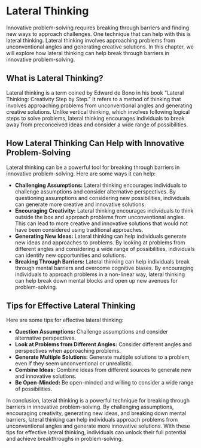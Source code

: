 Lateral Thinking
========================================================================================

Innovative problem-solving requires breaking through barriers and finding new ways to approach challenges. One technique that can help with this is lateral thinking. Lateral thinking involves approaching problems from unconventional angles and generating creative solutions. In this chapter, we will explore how lateral thinking can help break through barriers in innovative problem-solving.

What is Lateral Thinking?
-------------------------

Lateral thinking is a term coined by Edward de Bono in his book "Lateral Thinking: Creativity Step by Step." It refers to a method of thinking that involves approaching problems from unconventional angles and generating creative solutions. Unlike vertical thinking, which involves following logical steps to solve problems, lateral thinking encourages individuals to break away from preconceived ideas and consider a wide range of possibilities.

How Lateral Thinking Can Help with Innovative Problem-Solving
-------------------------------------------------------------

Lateral thinking can be a powerful tool for breaking through barriers in innovative problem-solving. Here are some ways it can help:

* **Challenging Assumptions:** Lateral thinking encourages individuals to challenge assumptions and consider alternative perspectives. By questioning assumptions and considering new possibilities, individuals can generate more creative and innovative solutions.
* **Encouraging Creativity:** Lateral thinking encourages individuals to think outside the box and approach problems from unconventional angles. This can lead to more creative and innovative solutions that would not have been considered using traditional approaches.
* **Generating New Ideas:** Lateral thinking can help individuals generate new ideas and approaches to problems. By looking at problems from different angles and considering a wide range of possibilities, individuals can identify new opportunities and solutions.
* **Breaking Through Barriers:** Lateral thinking can help individuals break through mental barriers and overcome cognitive biases. By encouraging individuals to approach problems in a non-linear way, lateral thinking can help break down mental blocks and open up new avenues for problem-solving.

Tips for Effective Lateral Thinking
-----------------------------------

Here are some tips for effective lateral thinking:

* **Question Assumptions:** Challenge assumptions and consider alternative perspectives.
* **Look at Problems from Different Angles:** Consider different angles and perspectives when approaching problems.
* **Generate Multiple Solutions:** Generate multiple solutions to a problem, even if they seem unconventional or unrealistic.
* **Combine Ideas:** Combine ideas from different sources to generate new and innovative solutions.
* **Be Open-Minded:** Be open-minded and willing to consider a wide range of possibilities.

In conclusion, lateral thinking is a powerful technique for breaking through barriers in innovative problem-solving. By challenging assumptions, encouraging creativity, generating new ideas, and breaking down mental barriers, lateral thinking can help individuals approach problems from unconventional angles and generate more innovative solutions. With these tips for effective lateral thinking, individuals can unlock their full potential and achieve breakthroughs in problem-solving.
